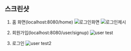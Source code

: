 ## 스크린샷

1. 홈 화면(localhost:8080/home)
![로그인화면](https://user-images.githubusercontent.com/98805756/159467206-9d3f151b-2530-4331-b795-7a0bd96bb10e.PNG)
![로그인제시](https://user-images.githubusercontent.com/98805756/159467214-5973eb26-1077-40d2-8d28-d3747d5f1c1e.PNG)


2. 회원가입(localhost:8080/user/signup)
![user test](https://user-images.githubusercontent.com/98805756/159467193-03c2defb-82de-4561-a45d-f13a3f09feaf.PNG)

3. 로그인
![user test2](https://user-images.githubusercontent.com/98805756/159467248-9f068bb0-fa5b-4b19-8384-6ad278d34a35.PNG)

